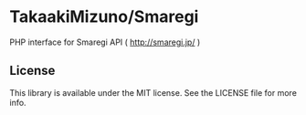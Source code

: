 # TakaakiMizuno/Smaregi

PHP interface for Smaregi API ( http://smaregi.jp/ )

## License

This library is available under the MIT license. See the LICENSE file for more info.